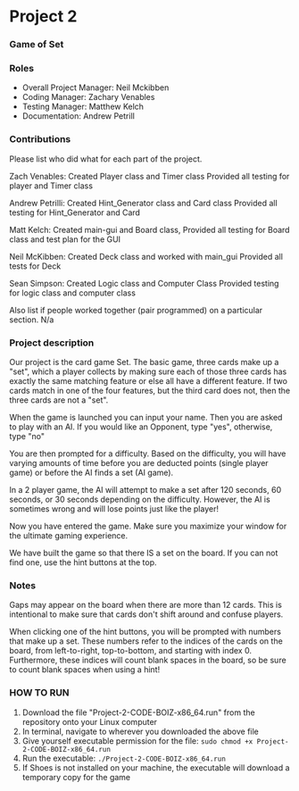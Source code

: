 # Project 2
### Game of Set

### Roles
* Overall Project Manager: Neil Mckibben
* Coding Manager: Zachary Venables
* Testing Manager: Matthew Kelch
* Documentation: Andrew Petrill

### Contributions
Please list who did what for each part of the project.

Zach Venables: 
Created Player class and Timer class
Provided all testing for player and Timer class

Andrew Petrilli:
Created Hint_Generator class and Card class
Provided all testing for Hint_Generator and Card

Matt Kelch:
Created main-gui and Board class,
Provided all testing for Board class and test plan for the GUI

Neil McKibben:
Created Deck class and worked with main_gui
Provided all tests for Deck

Sean Simpson:
Created Logic class and Computer Class
Provided testing for logic class and computer class


Also list if people worked together (pair programmed) on a particular section.
N/a

### Project description
 Our project is the card game Set.  The basic game, three cards make up a "set", which a player collects by making sure 
 each of those three cards has exactly the same matching feature or else all have a different feature. If two cards 
 match in one of the four features, but the third card does not, then the three cards are not a "set".
 
 When the game is launched you can input your name.  Then you are asked to play with an AI.  If you would like an 
 Opponent, type "yes", otherwise, type "no"
 
 You are then prompted for a difficulty.  Based on the difficulty, you will have varying amounts of time before you are deducted points (single player game) or before the AI finds a set (AI game).
 
 In a 2 player game, the AI will attempt to make a set after 120 seconds, 60 seconds, or 30 seconds depending on the difficulty. However, the AI is sometimes wrong and will lose points just like the player!
 
 Now you have entered the game. Make sure you maximize your window for the ultimate gaming experience.
 
 We have built the game so that there IS  a set on the board.  If you can not find one, use the hint buttons at the top.
 
 ### Notes
 Gaps may appear on the board when there are more than 12 cards. This is intentional to make sure that cards don't shift around and confuse players.
 
 When clicking one of the hint buttons, you will be prompted with numbers that make up a set. These numbers refer to the indices of the cards on the board, from left-to-right, top-to-bottom, and starting with index 0. Furthermore, these indices will count blank spaces in the board, so be sure to count blank spaces when using a hint!
 
 ### HOW TO RUN
 1. Download the file "Project-2-CODE-BOIZ-x86_64.run" from the repository onto your Linux computer
 2. In terminal, navigate to wherever you downloaded the above file
 3. Give yourself executable permission for the file: `sudo chmod +x Project-2-CODE-BOIZ-x86_64.run`
 4. Run the executable: `./Project-2-CODE-BOIZ-x86_64.run`
 5. If Shoes is not installed on your machine, the executable will download a temporary copy for the game
